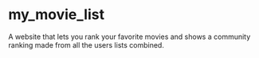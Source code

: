 # my_movie_list
A website that lets you rank your favorite movies and shows a community ranking made from all the users lists combined.
